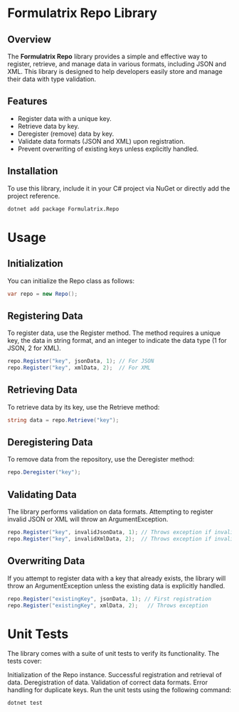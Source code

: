# Formulatrix Repo Library

## Overview

The **Formulatrix Repo** library provides a simple and effective way to register, retrieve, and manage data in various formats, including JSON and XML. This library is designed to help developers easily store and manage their data with type validation.

## Features

- Register data with a unique key.
- Retrieve data by key.
- Deregister (remove) data by key.
- Validate data formats (JSON and XML) upon registration.
- Prevent overwriting of existing keys unless explicitly handled.

## Installation

To use this library, include it in your C# project via NuGet or directly add the project reference.

```bash
dotnet add package Formulatrix.Repo
```

# Usage

## Initialization
You can initialize the Repo class as follows:

```cs
var repo = new Repo();
```

## Registering Data
To register data, use the Register method. The method requires a unique key, the data in string format, and an integer to indicate the data type (1 for JSON, 2 for XML).

```cs
repo.Register("key", jsonData, 1); // For JSON
repo.Register("key", xmlData, 2);  // For XML
```

## Retrieving Data
To retrieve data by its key, use the Retrieve method:
```cs
string data = repo.Retrieve("key");
```

## Deregistering Data
To remove data from the repository, use the Deregister method:
```cs
repo.Deregister("key");
```

## Validating Data
The library performs validation on data formats. Attempting to register invalid JSON or XML will throw an ArgumentException.
```cs
repo.Register("key", invalidJsonData, 1); // Throws exception if invalid JSON
repo.Register("key", invalidXmlData, 2);  // Throws exception if invalid XML
```

## Overwriting Data
If you attempt to register data with a key that already exists, the library will throw an ArgumentException unless the existing data is explicitly handled.
```cs
repo.Register("existingKey", jsonData, 1); // First registration
repo.Register("existingKey", xmlData, 2);   // Throws exception
```

# Unit Tests

The library comes with a suite of unit tests to verify its functionality. The tests cover:

Initialization of the Repo instance.
Successful registration and retrieval of data.
Deregistration of data.
Validation of correct data formats.
Error handling for duplicate keys.
Run the unit tests using the following command:
```cs
dotnet test
```

